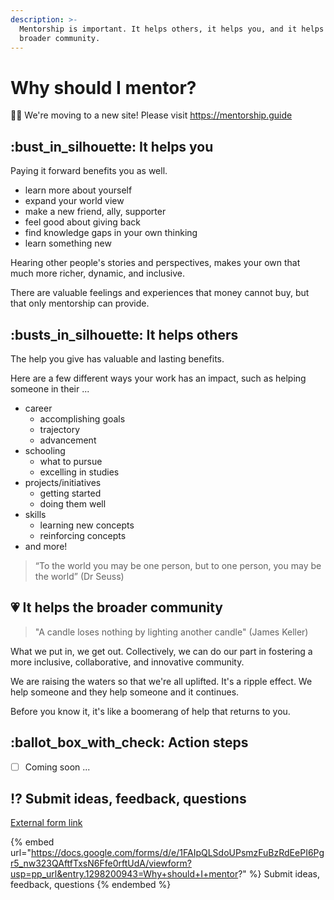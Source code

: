 ```yaml
---
description: >-
  Mentorship is important. It helps others, it helps you, and it helps the
  broader community.
---
```


# Why should I mentor?

👋🏽 We're moving to a new site! Please visit https://mentorship.guide

## :bust\_in\_silhouette: It helps you

Paying it forward benefits you as well.

* learn more about yourself
* expand your world view
* make a new friend, ally, supporter
* feel good about giving back
* find knowledge gaps in your own thinking
* learn something new

Hearing other people's stories and perspectives, makes your own that much more richer, dynamic, and inclusive.&#x20;

There are valuable feelings and experiences that money cannot buy, but that only mentorship can provide.

## :busts\_in\_silhouette: It helps others

The help you give has valuable and lasting benefits.

Here are a few different ways your work has an impact, such as helping someone in their ...

* career
  * accomplishing goals
  * trajectory
  * advancement
* schooling
  * what to pursue
  * excelling in studies
* projects/initiatives
  * getting started
  * doing them well
* skills
  * learning new concepts
  * reinforcing concepts
* and more!

> “To the world you may be one person, but to one person, you may be the world” (Dr Seuss)

## :heartpulse: It helps the broader community

> "A candle loses nothing by lighting another candle" (James Keller)

What we put in, we get out. Collectively, we can do our part in fostering a more inclusive, collaborative, and innovative community.

We are raising the waters so that we're all uplifted. It's a ripple effect. We help someone and they help someone and it continues.

Before you know it, it's like a boomerang of help that returns to you.

## :ballot\_box\_with\_check: Action steps

* [ ] Coming soon ...

## :interrobang: Submit ideas, feedback, questions

[External form link](https://docs.google.com/forms/d/e/1FAIpQLSdoUPsmzFuBzRdEePI6Pgr5\_nw323QAftfTxsN6Ffe0rftUdA/viewform?usp=pp\_url\&entry.1298200943=Why+should+I+mentor?)

{% embed url="https://docs.google.com/forms/d/e/1FAIpQLSdoUPsmzFuBzRdEePI6Pgr5_nw323QAftfTxsN6Ffe0rftUdA/viewform?usp=pp_url&entry.1298200943=Why+should+I+mentor?" %}
Submit ideas, feedback, questions
{% endembed %}

